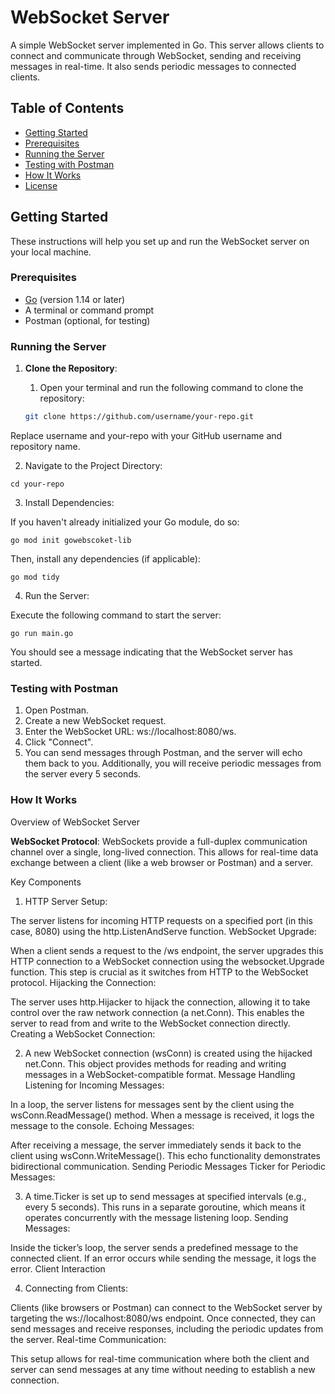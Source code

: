# WebSocket Server

A simple WebSocket server implemented in Go. This server allows clients to connect and communicate through WebSocket, sending and receiving messages in real-time. It also sends periodic messages to connected clients.

## Table of Contents

- [Getting Started](#getting-started)
- [Prerequisites](#prerequisites)
- [Running the Server](#running-the-server)
- [Testing with Postman](#testing-with-postman)
- [How It Works](#how-it-works)
- [License](#license)

## Getting Started

These instructions will help you set up and run the WebSocket server on your local machine.

### Prerequisites

- [Go](https://golang.org/dl/) (version 1.14 or later)
- A terminal or command prompt
- Postman (optional, for testing)

### Running the Server

1. **Clone the Repository**:

   1. Open your terminal and run the following command to clone the repository:

   ```bash
   git clone https://github.com/username/your-repo.git
   ```
Replace username and your-repo with your GitHub username and repository name.

2. Navigate to the Project Directory:
 ```
cd your-repo
```

3. Install Dependencies:

If you haven't already initialized your Go module, do so:

```
go mod init gowebscoket-lib
```
Then, install any dependencies (if applicable):

```
go mod tidy
```

4. Run the Server:

Execute the following command to start the server:
````
go run main.go
````

You should see a message indicating that the WebSocket server has started.

### Testing with Postman
1. Open Postman.
2. Create a new WebSocket request.
3. Enter the WebSocket URL: ws://localhost:8080/ws.
4. Click "Connect".
5. You can send messages through Postman, and the server will echo them back to you. Additionally, you will receive periodic messages from the server every 5 seconds.



### How It Works


Overview of WebSocket Server

**WebSocket Protocol**:
WebSockets provide a full-duplex communication channel over a single, long-lived connection. This allows for real-time data exchange between a client (like a web browser or Postman) and a server.

Key Components
1. HTTP Server Setup:

The server listens for incoming HTTP requests on a specified port (in this case, 8080) using the http.ListenAndServe function.
WebSocket Upgrade:

When a client sends a request to the /ws endpoint, the server upgrades this HTTP connection to a WebSocket connection using the websocket.Upgrade function. This step is crucial as it switches from HTTP to the WebSocket protocol.
Hijacking the Connection:

The server uses http.Hijacker to hijack the connection, allowing it to take control over the raw network connection (a net.Conn). This enables the server to read from and write to the WebSocket connection directly.
Creating a WebSocket Connection:

2. A new WebSocket connection (wsConn) is created using the hijacked net.Conn. This object provides methods for reading and writing messages in a WebSocket-compatible format.
Message Handling
Listening for Incoming Messages:

In a loop, the server listens for messages sent by the client using the wsConn.ReadMessage() method. When a message is received, it logs the message to the console.
Echoing Messages:

After receiving a message, the server immediately sends it back to the client using wsConn.WriteMessage(). This echo functionality demonstrates bidirectional communication.
Sending Periodic Messages
Ticker for Periodic Messages:

3. A time.Ticker is set up to send messages at specified intervals (e.g., every 5 seconds). This runs in a separate goroutine, which means it operates concurrently with the message listening loop.
Sending Messages:

Inside the ticker’s loop, the server sends a predefined message to the connected client. If an error occurs while sending the message, it logs the error.
Client Interaction

4. Connecting from Clients:

Clients (like browsers or Postman) can connect to the WebSocket server by targeting the ws://localhost:8080/ws endpoint. Once connected, they can send messages and receive responses, including the periodic updates from the server.
Real-time Communication:

This setup allows for real-time communication where both the client and server can send messages at any time without needing to establish a new connection.
